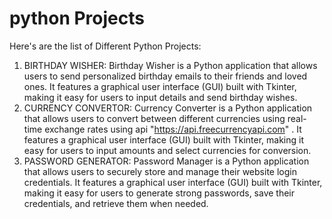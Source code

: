 # python Projects
Here's are the list of Different Python Projects:
1. BIRTHDAY WISHER:
   Birthday Wisher is a Python application that allows users to send personalized birthday emails to their friends and loved
   ones. It features a graphical user interface (GUI) built with Tkinter, making it easy for users to input details and send
   birthday wishes.
2. CURRENCY CONVERTOR:
   Currency Converter is a Python application that allows users to convert between different currencies using real-time exchange
   rates using api "https://api.freecurrencyapi.com" . It features a graphical user interface (GUI) built with Tkinter, making
   it easy for users to input amounts and select currencies for conversion.
3. PASSWORD GENERATOR:
   Password Manager is a Python application that allows users to securely store and manage their website login credentials. It
   features a graphical user interface (GUI) built with Tkinter, making it easy for users to generate strong passwords, save
   their credentials, and retrieve them when needed.

